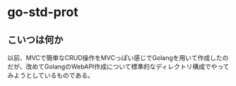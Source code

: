 # go-std-prot

## こいつは何か
以前、MVCで簡単なCRUD操作をMVCっぽい感じでGolangを用いて作成したのだが、改めてGolangのWebAPI作成について標準的なディレクトリ構成でやってみようとしているものである。
